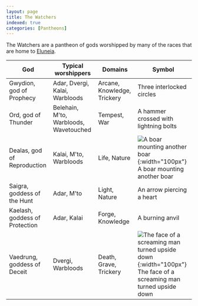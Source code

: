 ```yaml
---
layout: page
title: The Watchers
indexed: true
categories: [Pantheons]
---
```

The Watchers are a pantheon of gods worshipped by many of the races that are home to [Eluneia](/locations/eluneia).

| God | Typical worshippers | Domains | Symbol |
| --- | --- | --- | --- |
| Gwydion, god of Prophecy | Adar, Dvergi, Kalai, Warbloods | Arcane, Knowledge, Trickery | Three interlocked circles |
| Ord, god of Thunder | Belehain, M'to, Warbloods, Wavetouched | Tempest, War | A hammer crossed with lightning bolts |
| Dealas, god of Reproduction | Kalai, M'to, Warbloods | Life, Nature | ![A boar mounting another boar](../holy-symbols/dealas.png){:width="100px"} <br />A boar mounting another boar |
| Saigra, goddess of the Hunt | Adar, M'to |  Light, Nature | An arrow piercing a heart |
| Kaelash, goddess of Protection | Adar, Kalai | Forge, Knowledge | A burning anvil |
| Vaedrung, goddess of Deceit | Dvergi, Warbloods | Death, Grave, Trickery | ![The face of a screaming man turned upside down](../holy-symbols/vaedrung.png){:width="100px"} <br />The face of a screaming man turned upside down | 

